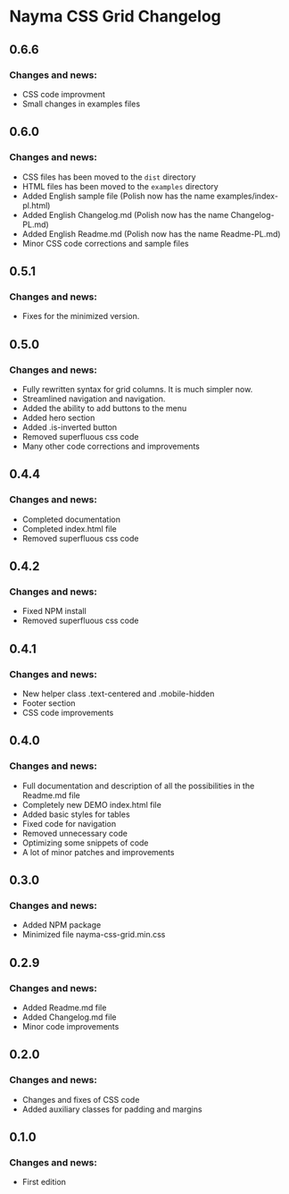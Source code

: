 # Nayma CSS Grid Changelog

## 0.6.6

### Changes and news:

* CSS code improvment
* Small changes in examples files


## 0.6.0

### Changes and news:

* CSS files has been moved to the `dist` directory
* HTML files has been moved to the `examples` directory
* Added English sample file (Polish now has the name examples/index-pl.html)
* Added English Changelog.md (Polish now has the name Changelog-PL.md)
* Added English Readme.md (Polish now has the name Readme-PL.md)
* Minor CSS code corrections and sample files

## 0.5.1

### Changes and news:

* Fixes for the minimized version.

## 0.5.0

### Changes and news:

* Fully rewritten syntax for grid columns. It is much simpler now.
* Streamlined navigation and navigation.
* Added the ability to add buttons to the menu
* Added hero section
* Added .is-inverted button
* Removed superfluous css code
* Many other code corrections and improvements

## 0.4.4

### Changes and news:

* Completed documentation
* Completed index.html file
* Removed superfluous css code

## 0.4.2

### Changes and news:

* Fixed NPM install
* Removed superfluous css code

## 0.4.1

### Changes and news:

* New helper class .text-centered and .mobile-hidden
* Footer section
* CSS code improvements

## 0.4.0

### Changes and news:

* Full documentation and description of all the possibilities in the Readme.md file
* Completely new DEMO index.html file
* Added basic styles for tables
* Fixed code for navigation
* Removed unnecessary code
* Optimizing some snippets of code
* A lot of minor patches and improvements

## 0.3.0

### Changes and news:

* Added NPM package
* Minimized file nayma-css-grid.min.css

## 0.2.9

### Changes and news:

* Added Readme.md file
* Added Changelog.md file
* Minor code improvements

## 0.2.0

### Changes and news:

* Changes and fixes of CSS code
* Added auxiliary classes for padding and margins

## 0.1.0

### Changes and news:

* First edition